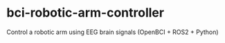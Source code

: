 # bci-robotic-arm-controller
Control a robotic arm using EEG brain signals (OpenBCI + ROS2 + Python)
